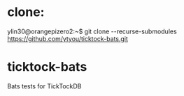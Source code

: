 # clone:
ylin30@orangepizero2:~$ git clone --recurse-submodules https://github.com/ytyou/ticktock-bats.git

# ticktock-bats
Bats tests for TickTockDB
